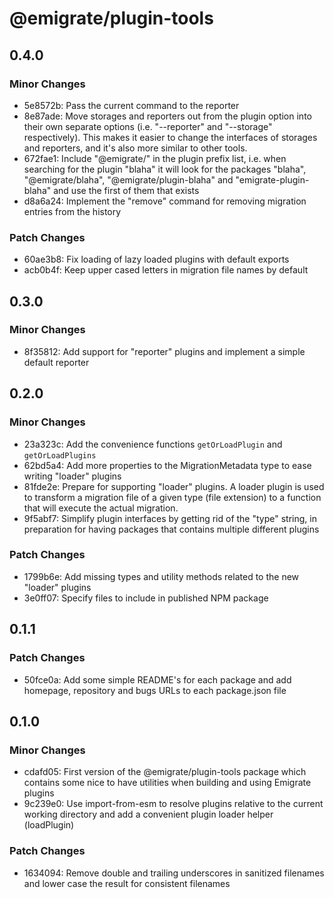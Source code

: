 # @emigrate/plugin-tools

## 0.4.0

### Minor Changes

- 5e8572b: Pass the current command to the reporter
- 8e87ade: Move storages and reporters out from the plugin option into their own separate options (i.e. "--reporter" and "--storage" respectively). This makes it easier to change the interfaces of storages and reporters, and it's also more similar to other tools.
- 672fae1: Include "@emigrate/" in the plugin prefix list, i.e. when searching for the plugin "blaha" it will look for the packages "blaha", "@emigrate/blaha", "@emigrate/plugin-blaha" and "emigrate-plugin-blaha" and use the first of them that exists
- d8a6a24: Implement the "remove" command for removing migration entries from the history

### Patch Changes

- 60ae3b8: Fix loading of lazy loaded plugins with default exports
- acb0b4f: Keep upper cased letters in migration file names by default

## 0.3.0

### Minor Changes

- 8f35812: Add support for "reporter" plugins and implement a simple default reporter

## 0.2.0

### Minor Changes

- 23a323c: Add the convenience functions `getOrLoadPlugin` and `getOrLoadPlugins`
- 62bd5a4: Add more properties to the MigrationMetadata type to ease writing "loader" plugins
- 81fde2e: Prepare for supporting "loader" plugins. A loader plugin is used to transform a migration file of a given type (file extension) to a function that will execute the actual migration.
- 9f5abf7: Simplify plugin interfaces by getting rid of the "type" string, in preparation for having packages that contains multiple different plugins

### Patch Changes

- 1799b6e: Add missing types and utility methods related to the new "loader" plugins
- 3e0ff07: Specify files to include in published NPM package

## 0.1.1

### Patch Changes

- 50fce0a: Add some simple README's for each package and add homepage, repository and bugs URLs to each package.json file

## 0.1.0

### Minor Changes

- cdafd05: First version of the @emigrate/plugin-tools package which contains some nice to have utilities when building and using Emigrate plugins
- 9c239e0: Use import-from-esm to resolve plugins relative to the current working directory and add a convenient plugin loader helper (loadPlugin)

### Patch Changes

- 1634094: Remove double and trailing underscores in sanitized filenames and lower case the result for consistent filenames
